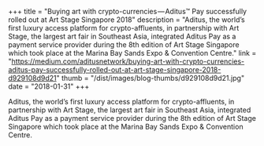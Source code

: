+++
title = "Buying art with crypto-currencies — Aditus™ Pay successfully rolled out at Art Stage Singapore 2018"
description = "Aditus, the world’s first luxury access platform for crypto-affluents, in partnership with Art Stage, the largest art fair in Southeast Asia, integrated Aditus Pay as a payment service provider during the 8th edition of Art Stage Singapore which took place at the Marina Bay Sands Expo & Convention Centre."
link = "https://medium.com/aditusnetwork/buying-art-with-crypto-currencies-aditus-pay-successfully-rolled-out-at-art-stage-singapore-2018-d929108d9d21"
thumb = "/dist/images/blog-thumbs/d929108d9d21.jpg"
date = "2018-01-31"
+++

Aditus, the world’s first luxury access platform for crypto-affluents, in partnership with Art Stage, the largest art fair in Southeast Asia, integrated Aditus Pay as a payment service provider during the 8th edition of Art Stage Singapore which took place at the Marina Bay Sands Expo & Convention Centre.

